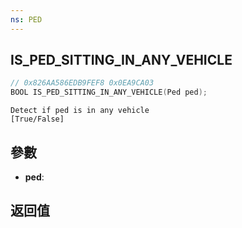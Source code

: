 ```yaml
---
ns: PED
---
```

## IS_PED_SITTING_IN_ANY_VEHICLE

```c
// 0x826AA586EDB9FEF8 0x0EA9CA03
BOOL IS_PED_SITTING_IN_ANY_VEHICLE(Ped ped);
```

```
Detect if ped is in any vehicle  
[True/False]  
```

## 參數
* **ped**: 

## 返回值
